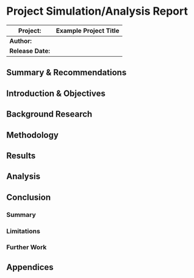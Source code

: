# Project Simulation/Analysis Report

| **Project:**      | Example Project Title |
| ----------------- | --------------------- |
| **Author:**       |                       |
| **Release Date:** |                       |


## Summary & Recommendations



## Introduction & Objectives



## Background Research



## Methodology



## Results



## Analysis



## Conclusion

### Summary

### Limitations

### Further Work



## Appendices
